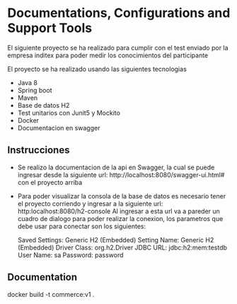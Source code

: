 # Documentations, Configurations and Support Tools
   El siguiente proyecto se ha realizado para cumplir con el test enviado por la empresa inditex para poder medir los 
conocimientos del participante

El proyecto se ha realizado usando las siguientes tecnologias

- Java 8
- Spring boot 
- Maven
- Base de datos H2
- Test unitarios con Junit5 y Mockito
- Docker
- Documentacion en swagger

## Instrucciones

- Se realizo la documentacion de la api en Swagger, la cual se puede ingresar desde la siguiente
  url: http://localhost:8080/swagger-ui.html# con el proyecto arriba
  
- Para poder visualizar la consola de la base de datos es necesario tener el proyecto corriendo 
  y ingresar a la siguiente url: http:localhost:8080/h2-console 
  Al ingresar a esta url va a pareder un cuadro de dialogo para poder realizar la conexion, 
  los parametros que debe usar para conectar son los siguientes:
  
    Saved Settings: Generic H2 (Embedded)
    Setting Name: Generic H2 (Embedded)
    Driver Class: org.h2.Driver
    JDBC URL: jdbc:h2:mem:testdb
    User Name: sa
    Password: password


## Documentation



docker build -t commerce:v1 .